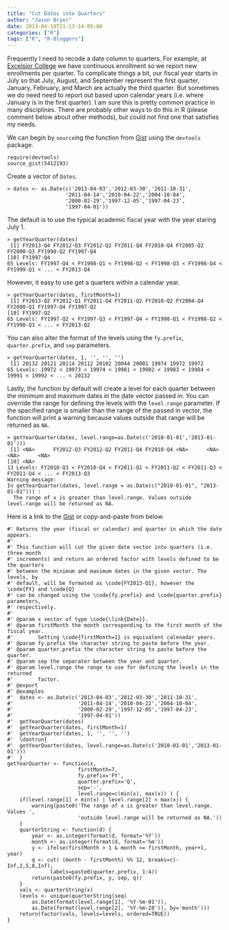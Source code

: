 ```yaml
---
title: "Cut Dates into Quarters"
author: "Jason Bryer"
date: 2013-04-18T21:13:14-05:00
categories: ["R"]
tags: ["R", "R-Bloggers"]
---
```


Frequently I need to recode a date column to quarters. For example, at [Excelsior College](http://www.excelsior.edu) we have continuous enrollment so we report new enrollments per quarter. To complicate things a bit, our fiscal year starts in July so that July, August, and September represent the first quarter, January, February, and March are actually the third quarter. But sometimes we do need need to report out based upon calendar years (i.e. where January is in the first quarter). I am sure this is pretty common practice in many disciplines. There are probably other ways to do this in R (please comment below about other methods), but could not find one that satisfies my needs.

We can begin by `source`ing the function from [Gist](https://gist.github.com/jbryer/5412193) using the `devtools` package.

	require(devtools)
	source_gist(5412193)

Create a vector of `Dates`.

	> dates <- as.Date(c('2013-04-03','2012-03-30','2011-10-31',
	                   '2011-04-14','2010-04-22','2004-10-04',
	                   '2000-02-29','1997-12-05','1997-04-23',
	                   '1997-04-01'))

The default is to use the typical academic fiscal year with the year staring July 1.

	> getYearQuarter(dates)
	 [1] FY2013-Q4 FY2012-Q3 FY2012-Q2 FY2011-Q4 FY2010-Q4 FY2005-Q2 FY2000-Q3 FY1998-Q2 FY1997-Q4
	[10] FY1997-Q4
	65 Levels: FY1997-Q4 < FY1998-Q1 < FY1998-Q2 < FY1998-Q3 < FY1998-Q4 < FY1999-Q1 < ... < FY2013-Q4

However, it easy to use get a quarters within a calendar year.

	> getYearQuarter(dates, firstMonth=1)
	 [1] FY2013-Q2 FY2012-Q1 FY2011-Q4 FY2011-Q2 FY2010-Q2 FY2004-Q4 FY2000-Q1 FY1997-Q4 FY1997-Q2
	[10] FY1997-Q2
	65 Levels: FY1997-Q2 < FY1997-Q3 < FY1997-Q4 < FY1998-Q1 < FY1998-Q2 < FY1998-Q3 < ... < FY2013-Q2

You can also alter the format of the levels using the `fy.prefix`, `quarter.prefix`, and `sep` parameters.

	> getYearQuarter(dates, 1, '', '', '')
	 [1] 20132 20121 20114 20112 20102 20044 20001 19974 19972 19972
	65 Levels: 19972 < 19973 < 19974 < 19981 < 19982 < 19983 < 19984 < 19991 < 19992 < ... < 20132

Lastly, the function by default will create a level for each quarter between the minimum and maximum dates in the date vector passed in. You can override the range for defining the levels with the `level.range` parameter. If the specified range is smaller than the range of the passed in vector, the function will print a warning because values outside that range will be returned as `NA`.

	> getYearQuarter(dates, level.range=as.Date(c('2010-01-01','2013-01-01')))
	 [1] <NA>      FY2012-Q3 FY2012-Q2 FY2011-Q4 FY2010-Q4 <NA>      <NA>      <NA>      <NA>
	[10] <NA>
	13 Levels: FY2010-Q3 < FY2010-Q4 < FY2011-Q1 < FY2011-Q2 < FY2011-Q3 < FY2011-Q4 < ... < FY2013-Q3
	Warning message:
	In getYearQuarter(dates, level.range = as.Date(c("2010-01-01", "2013-01-01"))) :
	  The range of x is greater than level.range. Values outside level.range will be returned as NA.

Here is a link to the [Gist](https://gist.github.com/jbryer/5412193) or copy-and-paste from below.

	#' Returns the year (fiscal or calendar) and quarter in which the date appears.
	#'
	#' This function will cut the given date vector into quarters (i.e. three month
	#' increments) and return an ordered factor with levels defined to be the quarters
	#' between the minimum and maximum dates in the given vector. The levels, by
	#' default, will be formated as \code{FY2013-Q1}, however the \code{FY} and \code{Q}
	#' can be changed using the \code{fy.prefix} and \code{quarter.prefix} parameters,
	#' respectively.
	#'
	#' @param x vector of type \code{\link{Date}}.
	#' @param firstMonth the month corresponding to the first month of the fiscal year.
	#'        Setting \code{firstMonth=1} is equivalent calenadar years.
	#' @param fy.prefix the character string to paste before the year.
	#' @param quarter.prefix the character string to paste before the quarter.
	#' @param sep the separater between the year and quarter.
	#' @param level.range the range to use for defining the levels in the returned
	#'        factor.
	#' @export
	#' @examples
	#' 	dates <- as.Date(c('2013-04-03','2012-03-30','2011-10-31',
	#' 	                   '2011-04-14','2010-04-22','2004-10-04',
	#' 	                   '2000-02-29','1997-12-05','1997-04-23',
	#' 	                   '1997-04-01'))
	#' 	getYearQuarter(dates)
	#' 	getYearQuarter(dates, firstMonth=1)
	#' 	getYearQuarter(dates, 1, '', '', '')
	#' 	\dontrun{
	#' 	getYearQuarter(dates, level.range=as.Date(c('2010-01-01','2013-01-01')))
	#' 	}
	getYearQuarter <- function(x,
						   firstMonth=7,
						   fy.prefix='FY',
						   quarter.prefix='Q',
						   sep='-',
						   level.range=c(min(x), max(x)) ) {
		if(level.range[1] > min(x) | level.range[2] < max(x)) {
			warning(paste0('The range of x is greater than level.range. Values ',
						   'outside level.range will be returned as NA.'))
		}
		quarterString <- function(d) {
			year <- as.integer(format(d, format='%Y'))
			month <- as.integer(format(d, format='%m'))
			y <- ifelse(firstMonth > 1 & month >= firstMonth, year+1, year)
			q <- cut( (month - firstMonth) %% 12, breaks=c(-Inf,2,5,8,Inf),
			      labels=paste0(quarter.prefix, 1:4))
			return(paste0(fy.prefix, y, sep, q))
		}
		vals <- quarterString(x)
		levels <- unique(quarterString(seq(
			as.Date(format(level.range[1], '%Y-%m-01')),
			as.Date(format(level.range[2], '%Y-%m-28')), by='month')))
		return(factor(vals, levels=levels, ordered=TRUE))
	}
